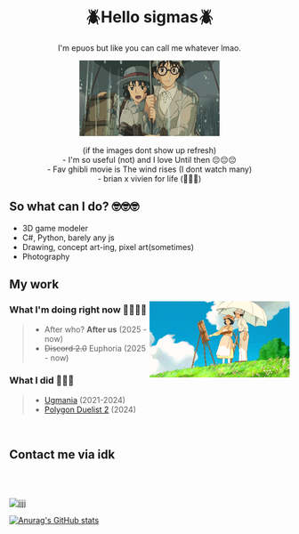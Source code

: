 <h1 align="center">🪲Hello sigmas🪲</h1>

<p align="center">I'm epuos but like you can call me whatever lmao.</p>

<p align="center">
  <img width="50%" height="50%" src="jkbhed.gif">
</p>

<div align="center">
  (if the images dont show up refresh)<br>
  - I'm so useful (not) and I love Until then 😔😔😔<br>
  - Fav ghibli movie is The wind rises (I dont watch many)<br>
  - brian x vivien for life (🥀❌🪫)
</div>

<h2 align="center"></h2>

<h2>So what can I do? 🤓🤓🤓</h2>

- 3D game modeler 
- C#, Python, barely any js
- Drawing, concept art-ing, pixel art(sometimes)
- Photography

## My work

<img src = "bruuuuuhhhshafd.gif" width = "50%" align = right alt = "Not Emby01's profile picture">

### What I'm doing right now 🥀🥀🥀🥀  
> - After who? **After us** (2025 - now)  
> - ~~Discord 2.0~~ Euphoria (2025 - now)  

### What I did 🥶🥶🥶
> - [Ugmania](https://store.steampowered.com/app/2316310/Ugmania/) (2021-2024)  
> - [Polygon Duelist 2](https://erroneouscreationist.itch.io/polygon-duelist) (2024)

<br>

<p align="center">
  <h2>Contact me via idk</strong></h2> <br><br>
  
  <img src="https://github.com/user-attachments/assets/fcdc7f0f-3b7a-4673-a514-f41c965d61aa" alt="jjjj" height = "200"><br>
  
  [![Anurag's GitHub stats](https://github-readme-stats.vercel.app/api?username=Epuos&show_icons=true&theme=tokyonight&hide_border=true&count_private=true)](https://github.com/anuraghazra/github-readme-stats)
  
</p>
<!---->
